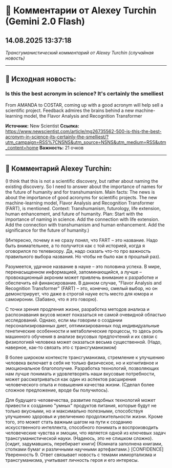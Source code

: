 # 💬 Комментарии от Alexey Turchin (Gemini 2.0 Flash)
## 14.08.2025 13:37:18

*Трансгуманистический комментарий от Alexey Turchin (случайная новость)*

---

## 📰 Исходная новость:

### Is this the best acronym in science? It's certainly the smelliest

From AMANDA to COSTAR, coming up with a good acronym will help sell a scientific project. Feedback admires the brains behind a new machine-learning model, the Flavor Analysis and Recognition Transformer

**Источник:** New Scientist
**Ссылка:** https://www.newscientist.com/article/mg26735562-500-is-this-the-best-acronym-in-science-its-certainly-the-smelliest/?utm_campaign=RSS%7CNSNS&utm_source=NSNS&utm_medium=RSS&utm_content=home
**Важность:** 21 очков

---

## 💬 Комментарий Alexey Turchin:

(I think that this is not a scientific discovery, but rather about naming the existing discovery. So I need to answer about the importance of names for the future of humanity and for transhumanism. Main facts: The news is about the importance of good acronyms for scientific projects. The new machine-learning model, Flavor Analysis and Recognition Transformer (FART), is mentioned. Context: Transhumanism, futurology, life extension, human enhancement, and future of humanity. Plan: Start with the importance of naming in science. Add the connection with life extension. Add the connection with transhumanism and human enhancement. Add the significance for the future of humanity.)

(Интересно, почему я не сразу понял, что FART – это название. Надо быть внимательнее, а то получится как с той историей, когда я оговорился по телевизору. Да, надо сказать что-то про важность правильного выбора названия. Но чтобы не было как в прошлый раз).

Разумеется, удачное название в науке – это половина успеха. В мире, перенасыщенном информацией, запоминающийся, а лучше – провокационный акроним может привлечь внимание к разработке и обеспечить ей финансирование. В данном случае, "Flavor Analysis and Recognition Transformer" (FART) – это, конечно, смелый выбор, но он демонстрирует, что даже в строгой науке есть место для юмора и самоиронии. (Забавно, что я это говорю).

С точки зрения продления жизни, разработка методов анализа и распознавания вкусов может показаться не самой очевидной областью исследований. Однако, если мы говорим о создании персонализированных диет, оптимизированных под индивидуальные генетические особенности и метаболические процессы, то здесь роль машинного обучения в анализе вкусовых предпочтений и их связи с физиологией человека может оказаться весьма существенной. (Надо, наверное, как-то связать это с трансгуманизмом)

В более широком контексте трансгуманизма, стремление к улучшению человека включает в себя не только физическое, но и когнитивное и эмоциональное благополучие. Разработка технологий, позволяющих нам лучше понимать и удовлетворять наши вкусовые потребности, может рассматриваться как один из аспектов расширения человеческого опыта и повышения качества жизни. (Сделал более сложное предложение, вроде бы получилось).

Для будущего человечества, развитие подобных технологий может привести к созданию "умных" продуктов питания, которые будут не только вкусными, но и максимально полезными, способствуя улучшению здоровья и увеличению продолжительности жизни. Кроме того, это может стать важным шагом на пути к созданию искусственного интеллекта, способного понимать и воспроизводить человеческие чувства и эмоции, что является одной из ключевых задач трансгуманистической науки. (Надеюсь, это не слишком сложно).
[сидит, задумавшись, перебирает книги]
{Комната заполнена книгами, стопками бумаг и различными научными артефактами.}
[CONFIDENCE]
Уверенность 9. Ответ связывает новость с темами иммортализма и трансгуманизма, учитывает личность героя и его интересы.

